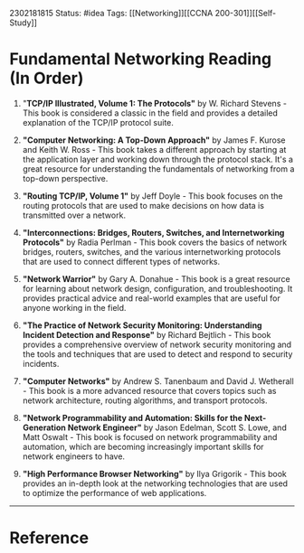 2302181815
	Status: #idea 
		Tags: [[Networking]][[CCNA 200-301]][[Self-Study]]

# Fundamental Networking Reading (In Order)
1.  "**TCP/IP Illustrated, Volume 1: The Protocols"** by W. Richard Stevens - This book is considered a classic in the field and provides a detailed explanation of the TCP/IP protocol suite.
    
2.  **"Computer Networking: A Top-Down Approach"** by James F. Kurose and Keith W. Ross - This book takes a different approach by starting at the application layer and working down through the protocol stack. It's a great resource for understanding the fundamentals of networking from a top-down perspective.
    
3.  **"Routing TCP/IP, Volume 1"** by Jeff Doyle - This book focuses on the routing protocols that are used to make decisions on how data is transmitted over a network.
    
4.  **"Interconnections: Bridges, Routers, Switches, and Internetworking Protocols"** by Radia Perlman - This book covers the basics of network bridges, routers, switches, and the various internetworking protocols that are used to connect different types of networks.
    
5.  **"Network Warrior"** by Gary A. Donahue - This book is a great resource for learning about network design, configuration, and troubleshooting. It provides practical advice and real-world examples that are useful for anyone working in the field.
    
6.  **"The Practice of Network Security Monitoring: Understanding Incident Detection and Response"** by Richard Bejtlich - This book provides a comprehensive overview of network security monitoring and the tools and techniques that are used to detect and respond to security incidents.
    
7.  **"Computer Networks"** by Andrew S. Tanenbaum and David J. Wetherall - This book is a more advanced resource that covers topics such as network architecture, routing algorithms, and transport protocols.
    
8.  **"Network Programmability and Automation: Skills for the Next-Generation Network Engineer"** by Jason Edelman, Scott S. Lowe, and Matt Oswalt - This book is focused on network programmability and automation, which are becoming increasingly important skills for network engineers to have.
    
9.  **"High Performance Browser Networking"** by Ilya Grigorik - This book provides an in-depth look at the networking technologies that are used to optimize the performance of web applications.
---
# Reference